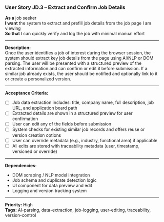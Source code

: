 ### User Story JD.3 – Extract and Confirm Job Details

**As a** job seeker  
**I want** the system to extract and prefill job details from the job page I am viewing  
**So that** I can quickly verify and log the job with minimal manual effort

---

**Description:**  
Once the user identifies a job of interest during the browser session, the system should extract key job details from the page using AI/NLP or DOM parsing. The user will be presented with a structured preview of the extracted information and can confirm or edit it before submission. If a similar job already exists, the user should be notified and optionally link to it or create a personalized version.

---

**Acceptance Criteria:**
- [ ] Job data extraction includes: title, company name, full description, job URL, and application board path
- [ ] Extracted details are shown in a structured preview for user confirmation
- [ ] User can edit any of the fields before submission
- [ ] System checks for existing similar job records and offers reuse or version creation options
- [ ] User can override metadata (e.g., industry, functional area) if applicable
- [ ] All edits are stored with traceability metadata (user, timestamp, versioned or override)

---

**Dependencies:**
- DOM scraping / NLP model integration
- Job schema and duplicate detection logic
- UI component for data preview and edit
- Logging and version tracking system

---

**Priority:** High  
**Tags:** AI-parsing, data-extraction, job-logging, user-editing, traceability, version-control
